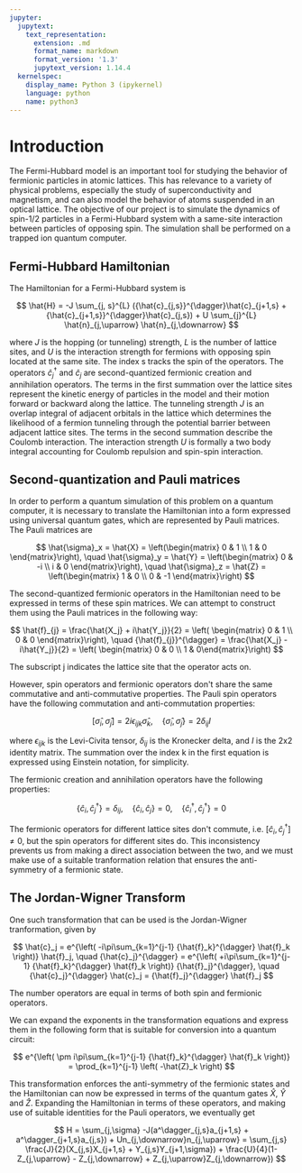 ```yaml
---
jupyter:
  jupytext:
    text_representation:
      extension: .md
      format_name: markdown
      format_version: '1.3'
      jupytext_version: 1.14.4
  kernelspec:
    display_name: Python 3 (ipykernel)
    language: python
    name: python3
---
```


# Introduction


The Fermi-Hubbard model is an important tool for studying the behavior of fermionic particles in atomic lattices. This has relevance to a variety of physical problems, especially the study of superconductivity and magnetism, and can also model the behavior of atoms suspended in an optical lattice. The objective of our project is to simulate the dynamics of spin-1/2 particles in a Fermi-Hubbard system with a same-site interaction between particles of opposing spin. The simulation shall be performed on a trapped ion quantum computer.


## Fermi-Hubbard Hamiltonian

The Hamiltonian for a Fermi-Hubbard system is

$$
\hat{H} = -J \sum_{j, s}^{L} ({\hat{c}_{j,s}}^{\dagger}\hat{c}_{j+1,s} + {\hat{c}_{j+1,s}}^{\dagger}\hat{c}_{j,s}) + U \sum_{j}^{L} \hat{n}_{j,\uparrow} \hat{n}_{j,\downarrow}
$$

where $J$ is the hopping (or tunneling) strength, $L$ is the number of lattice sites, and $U$ is the interaction strength for fermions with opposing spin located at the same site. The index s tracks the spin of the operators. The operators ${\hat{c}_{j}}^{\dagger}$ and $\hat{c}_{j}$ are second-quantized fermionic creation and annihilation operators. The terms in the first summation over the lattice sites represent the kinetic energy of particles in the model and their motion forward or backward along the lattice. The tunneling strength $J$ is an overlap integral of adjacent orbitals in the lattice which determines the likelihood of a fermion tunneling through the potential barrier between adjacent lattice sites. The terms in the second summation describe the Coulomb interaction. The interaction strength $U$ is formally a two body integral accounting for Coulomb repulsion and spin-spin interaction.


## Second-quantization and Pauli matrices

In order to perform a quantum simulation of this problem on a quantum computer, it is necessary to translate the Hamiltonian into a form expressed using universal quantum gates, which are represented by Pauli matrices. The Pauli matrices are

$$
\hat{\sigma}_x = \hat{X} = \left(\begin{matrix} 0 & 1 \\ 1 & 0 \end{matrix}\right), \quad \hat{\sigma}_y = \hat{Y} = \left(\begin{matrix} 0 & -i \\ i & 0 \end{matrix}\right), \quad \hat{\sigma}_z = \hat{Z} = \left(\begin{matrix} 1 & 0 \\ 0 & -1 \end{matrix}\right)
$$

The second-quantized fermionic operators in the Hamiltonian need to be expressed in terms of these spin matrices. We can attempt to construct them using the Pauli matrices in the following way:

$$
\hat{f}_{j} = \frac{\hat{X_j} + i\hat{Y_j}}{2} = \left( \begin{matrix} 0 & 1 \\ 0 & 0 \end{matrix}\right), \quad {\hat{f}_{j}}^{\dagger} = \frac{\hat{X_j} - i\hat{Y_j}}{2} = \left( \begin{matrix} 0 & 0 \\ 1 & 0\end{matrix}\right)
$$

The subscript j indicates the lattice site that the operator acts on.

However, spin operators and fermionic operators don't share the same commutative and anti-commutative properties. The Pauli spin operators have the following commutation and anti-commutation properties:

$$
[\hat{\sigma}_i, \hat{\sigma}_j] = 2i \epsilon_{ijk} \hat{\sigma}_k, \quad \{ \hat{\sigma}_i, \hat{\sigma}_j \} = 2 \delta_{ij} I
$$

where $\epsilon_{ijk}$ is the Levi-Civita tensor, $\delta_{ij}$ is the Kronecker delta, and $I$ is the 2x2 identity matrix. The summation over the index k in the first equation is expressed using Einstein notation, for simplicity.

The fermionic creation and annihilation operators have the following properties:

$$
\{ \hat{c}_{i}, {\hat{c}_{j}}^{\dagger} \} = \delta_{ij}, \quad \{ \hat{c}_{i}, \hat{c}_{j} \} = 0, \quad \{ {\hat{c}_{i}}^{\dagger}, {\hat{c}_{j}}^{\dagger} \} = 0
$$

The fermionic operators for different lattice sites don't commute, i.e. $[\hat{c}_{i}, {\hat{c}_{j}}^{\dagger}] \neq 0$, but the spin operators for different sites do. This inconsistency prevents us from making a direct association between the two, and we must make use of a suitable tranformation relation that ensures the anti-symmetry of a fermionic state.

<!-- #region -->
## The Jordan-Wigner Transform

One such transformation that can be used is the Jordan-Wigner tranformation, given by

$$
\hat{c}_j = e^{\left( -i\pi\sum_{k=1}^{j-1} {\hat{f}_k}^{\dagger} \hat{f}_k \right)} \hat{f}_j, \quad {\hat{c}_j}^{\dagger} = e^{\left( +i\pi\sum_{k=1}^{j-1} {\hat{f}_k}^{\dagger} \hat{f}_k \right)} {\hat{f}_j}^{\dagger}, \quad {\hat{c}_j}^{\dagger} \hat{c}_j = {\hat{f}_j}^{\dagger} \hat{f}_j
$$

The number operators are equal in terms of both spin and fermionic operators.

We can expand the exponents in the transformation equations and express them in the following form that is suitable for conversion into a quantum circuit:

$$
e^{\left( \pm i\pi\sum_{k=1}^{j-1} {\hat{f}_k}^{\dagger} \hat{f}_k \right)} = \prod_{k=1}^{j-1} \left( -\hat{Z}_k \right)
$$

This transformation enforces the anti-symmetry of the fermionic states and the Hamiltonian can now be expressed in terms of the quantum gates $\hat{X}$, $\hat{Y}$ and $\hat{Z}$. Expanding the Hamiltonian in terms of these operators, and making use of suitable identities for the Pauli operators, we eventually get


$$
H = \sum_{j,\sigma} -J(a^\dagger_{j,s}a_{j+1,s} + a^\dagger_{j+1,s}a_{j,s}) + Un_{j,\downarrow}n_{j,\uparrow} = \sum_{j,s} \frac{J}{2}(X_{j,s}X_{j+1,s} + Y_{j,s}Y_{j+1,\sigma}) + \frac{U}{4}(1- Z_{j,\uparrow} - Z_{j,\downarrow} + Z_{j,\uparrow}Z_{j,\downarrow})
$$

<!-- #endregion -->


